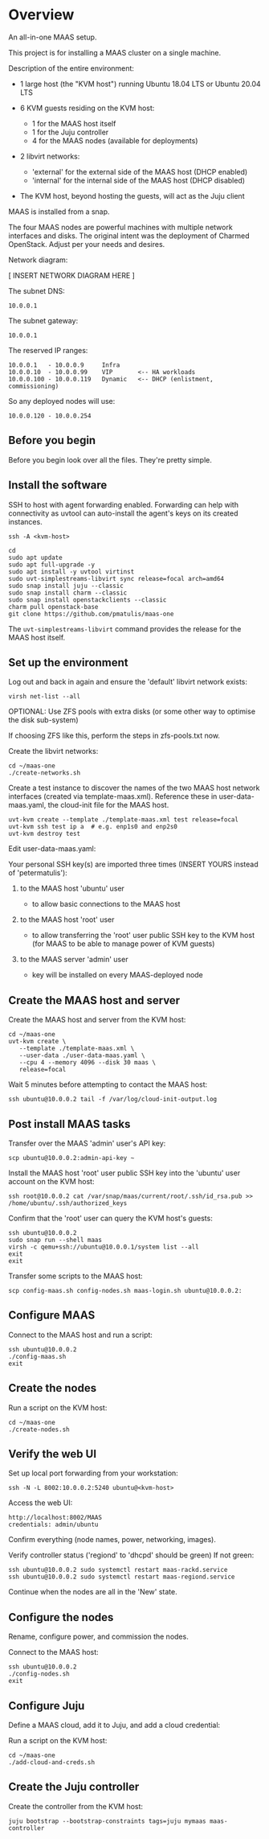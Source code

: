 # Overview

An all-in-one MAAS setup.

This project is for installing a MAAS cluster on a single machine. 

Description of the entire environment:

* 1 large host (the "KVM host") running Ubuntu 18.04 LTS or Ubuntu 20.04 LTS

* 6 KVM guests residing on the KVM host:
     - 1 for the MAAS host itself
     - 1 for the Juju controller
     - 4 for the MAAS nodes (available for deployments)

* 2 libvirt networks:
     - 'external' for the external side of the MAAS host (DHCP enabled)
     - 'internal' for the internal side of the MAAS host (DHCP disabled)

* The KVM host, beyond hosting the guests, will act as the Juju client

MAAS is installed from a snap.

The four MAAS nodes are powerful machines with multiple network interfaces
and disks. The original intent was the deployment of Charmed OpenStack.
Adjust per your needs and desires.

Network diagram:

[ INSERT NETWORK DIAGRAM HERE ]

The subnet DNS:

    10.0.0.1

The subnet gateway:

    10.0.0.1

The reserved IP ranges:

    10.0.0.1   - 10.0.0.9     Infra
    10.0.0.10  - 10.0.0.99    VIP       <-- HA workloads
    10.0.0.100 - 10.0.0.119   Dynamic  	<-- DHCP (enlistment, commissioning)

So any deployed nodes will use:
   
    10.0.0.120 - 10.0.0.254

## Before you begin

Before you begin look over all the files. They're pretty simple.

## Install the software

SSH to host with agent forwarding enabled. Forwarding can help with connectivity
as uvtool can auto-install the agent's keys on its created instances. 

    ssh -A <kvm-host>
    
    cd
    sudo apt update
    sudo apt full-upgrade -y
    sudo apt install -y uvtool virtinst
    sudo uvt-simplestreams-libvirt sync release=focal arch=amd64
    sudo snap install juju --classic
    sudo snap install charm --classic
    sudo snap install openstackclients --classic
    charm pull openstack-base
    git clone https://github.com/pmatulis/maas-one

The `uvt-simplestreams-libvirt` command provides the release for the MAAS
host itself.

## Set up the environment

Log out and back in again and ensure the 'default' libvirt network exists:

    virsh net-list --all

OPTIONAL: Use ZFS pools with extra disks
(or some other way to optimise the disk sub-system) 

If choosing ZFS like this, perform the steps in zfs-pools.txt now.

Create the libvirt networks:

    cd ~/maas-one
    ./create-networks.sh

Create a test instance to discover the names of the two MAAS host network
interfaces (created via template-maas.xml). Reference these in
user-data-maas.yaml, the cloud-init file for the MAAS host.

    uvt-kvm create --template ./template-maas.xml test release=focal
    uvt-kvm ssh test ip a  # e.g. enp1s0 and enp2s0
    uvt-kvm destroy test

Edit user-data-maas.yaml:

Your personal SSH key(s) are imported three times (INSERT YOURS instead
of 'petermatulis'):

1. to the MAAS host 'ubuntu' user
   - to allow basic connections to the MAAS host

1. to the MAAS host 'root' user
   - to allow transferring the 'root' user public SSH key to the KVM host
     (for MAAS to be able to manage power of KVM guests)

1. to the MAAS server 'admin' user
   - key will be installed on every MAAS-deployed node

## Create the MAAS host and server

Create the MAAS host and server from the KVM host:

    cd ~/maas-one
    uvt-kvm create \
       --template ./template-maas.xml \
       --user-data ./user-data-maas.yaml \
       --cpu 4 --memory 4096 --disk 30 maas \
       release=focal

Wait 5 minutes before attempting to contact the MAAS host:

    ssh ubuntu@10.0.0.2 tail -f /var/log/cloud-init-output.log

## Post install MAAS tasks

Transfer over the MAAS 'admin' user's API key:

    scp ubuntu@10.0.0.2:admin-api-key ~

Install the MAAS host 'root' user public SSH key into the 'ubuntu'
user account on the KVM host:

    ssh root@10.0.0.2 cat /var/snap/maas/current/root/.ssh/id_rsa.pub >> /home/ubuntu/.ssh/authorized_keys

Confirm that the 'root' user can query the KVM host's guests:

    ssh ubuntu@10.0.0.2
    sudo snap run --shell maas
    virsh -c qemu+ssh://ubuntu@10.0.0.1/system list --all
    exit
    exit

Transfer some scripts to the MAAS host:

    scp config-maas.sh config-nodes.sh maas-login.sh ubuntu@10.0.0.2:

## Configure MAAS

Connect to the MAAS host and run a script:

    ssh ubuntu@10.0.0.2
    ./config-maas.sh
    exit

## Create the nodes

Run a script on the KVM host:

    cd ~/maas-one
    ./create-nodes.sh

## Verify the web UI

Set up local port forwarding from your workstation:

    ssh -N -L 8002:10.0.0.2:5240 ubuntu@<kvm-host>

Access the web UI:

    http://localhost:8002/MAAS
    credentials: admin/ubuntu

Confirm everything (node names, power, networking, images).

Verify controller status ('regiond' to 'dhcpd' should be green)
If not green:

    ssh ubuntu@10.0.0.2 sudo systemctl restart maas-rackd.service
    ssh ubuntu@10.0.0.2 sudo systemctl restart maas-regiond.service

Continue when the nodes are all in the 'New' state. 

## Configure the nodes

Rename, configure power, and commission the nodes.

Connect to the MAAS host:

    ssh ubuntu@10.0.0.2
    ./config-nodes.sh
    exit

## Configure Juju

Define a MAAS cloud, add it to Juju, and add a cloud credential:

Run a script on the KVM host:

    cd ~/maas-one
    ./add-cloud-and-creds.sh

## Create the Juju controller

Create the controller from the KVM host:

    juju bootstrap --bootstrap-constraints tags=juju mymaas maas-controller
